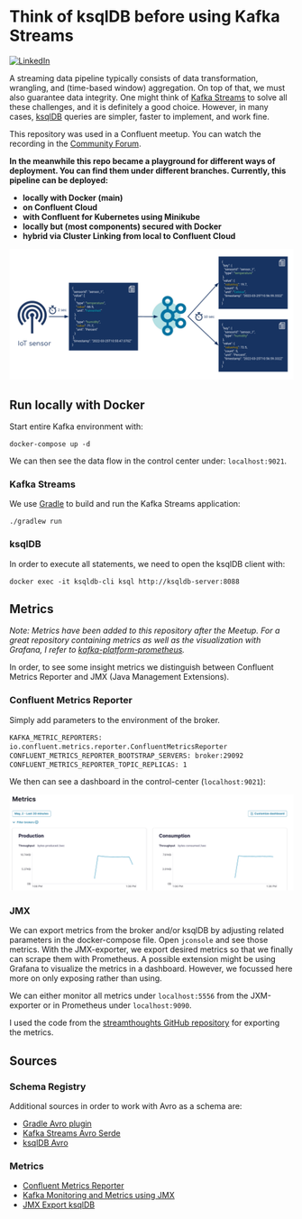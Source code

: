 # Think of ksqlDB before using Kafka Streams

[![LinkedIn][linkedin-shield]][linkedin-url]

A streaming data pipeline typically consists of data transformation, wrangling, and (time-based window) aggregation. On top of that, we must also guarantee data integrity. One might think of [Kafka Streams](https://kafka.apache.org/documentation/streams/) to solve all these challenges, and it is definitely a good choice. However, in many cases, [ksqlDB](https://ksqldb.io/) queries are simpler, faster to implement, and work fine.

This repository was used in a Confluent meetup. You can watch the recording in the [Community Forum](https://forum.confluent.io/t/recording-ready-to-view-speaker-q-a-thread-30-march-2022-think-of-using-ksqldb-before-using-kafka-streams/4450).

**In the meanwhile this repo became a playground for different ways of
deployment. You can find them under different branches. Currently,
this pipeline can be deployed:**
* **locally with Docker (main)**
* **on Confluent Cloud**
* **with Confluent for Kubernetes using Minikube**
* **locally but (most components) secured with Docker**
* **hybrid via Cluster Linking from local to Confluent Cloud**

![](image.png)


## Run locally with Docker

Start entire Kafka environment with:
```shell
docker-compose up -d
```
We can then see the data flow in the control center under:
```localhost:9021```. 

### Kafka Streams

We use [Gradle](https://gradle.org/) to build and run the Kafka Streams application:

```shell
./gradlew run
```

### ksqlDB

In order to execute all statements, we need to open the ksqlDB client with:

```shell
docker exec -it ksqldb-cli ksql http://ksqldb-server:8088
```

## Metrics

_Note: Metrics have been added to this repository after the Meetup.
For a great repository containing metrics as well as the visualization with
Grafana, I refer to [kafka-platform-prometheus](https://github.com/jeanlouisboudart/kafka-platform-prometheus)._

In order, to see some insight metrics we distinguish between Confluent Metrics Reporter and
JMX (Java Management Extensions).

### Confluent Metrics Reporter

Simply add parameters to the environment of the broker.

```shell
KAFKA_METRIC_REPORTERS: io.confluent.metrics.reporter.ConfluentMetricsReporter
CONFLUENT_METRICS_REPORTER_BOOTSTRAP_SERVERS: broker:29092
CONFLUENT_METRICS_REPORTER_TOPIC_REPLICAS: 1
```
We then can see a dashboard in the control-center (`localhost:9021`):

![](./Metrics/control-center.png)


### JMX

We can export metrics from the broker and/or ksqlDB by adjusting related parameters in the
docker-compose file. Open `jconsole` and see those metrics.
With the JMX-exporter, we export desired metrics so that we finally can scrape them with
Prometheus. A possible extension might be using Grafana to visualize the metrics in a 
dashboard. However, we focussed here more on only exposing rather than using.

We can either monitor all metrics under `localhost:5556` from the JXM-exporter
or in Prometheus under `localhost:9090`.

I used the code from the [streamthoughts GitHub repository](https://github.com/streamthoughts/kafka-monitoring-stack-docker-compose/tree/master/etc/jmx_exporter)
for exporting the metrics.

## Sources

### Schema Registry
Additional sources in order to work with Avro as a schema are:

* [Gradle Avro plugin](https://github.com/davidmc24/gradle-avro-plugin)
* [Kafka Streams Avro Serde](https://docs.confluent.io/platform/current/streams/developer-guide/datatypes.html)
* [ksqlDB Avro](https://docs.ksqldb.io/en/latest/reference/serialization/#avro)

### Metrics
* [Confluent Metrics Reporter](https://docs.confluent.io/platform/7.0.0/kafka/metrics-reporter.html#installation)
* [Kafka Monitoring and Metrics using JMX](https://docs.confluent.io/platform/current/installation/docker/operations/monitoring.html)
* [JMX Export ksqlDB](https://docs.ksqldb.io/en/latest/operate-and-deploy/monitoring/)

[linkedin-shield]: https://img.shields.io/badge/-LinkedIn-black.svg?style=flat-square&logo=linkedin&colorB=555
[linkedin-url]: https://www.linkedin.com/in/patrick-neff-7bb3b21a4/
